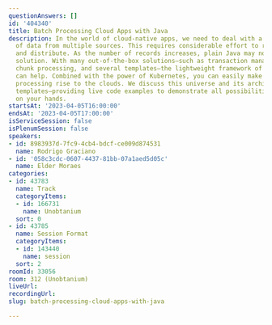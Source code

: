 ```yaml
---
questionAnswers: []
id: '404340'
title: Batch Processing Cloud Apps with Java
description: In the world of cloud-native apps, we need to deal with a large amount
  of data from multiple sources. This requires considerable effort to read, process,
  and distribute. As the number of records increases, plain Java may not be the best
  solution. With many out-of-the-box solutions—such as transaction management, retry,
  chunk processing, and several templates—the lightweight framework of Spring Batch
  can help. Combined with the power of Kubernetes, you can easily make your batch
  processing rise to the clouds. We discuss this universe and its architecture and
  templates—providing live code examples to demonstrate all possibilities you have
  on your hands.
startsAt: '2023-04-05T16:00:00'
endsAt: '2023-04-05T17:00:00'
isServiceSession: false
isPlenumSession: false
speakers:
- id: 8983937d-7fc9-4cb4-bdcf-ce009d874531
  name: Rodrigo Graciano
- id: '058c3cdc-0607-4437-81bb-07a1aed5d05c'
  name: Elder Moraes
categories:
- id: 43783
  name: Track
  categoryItems:
  - id: 166731
    name: Unobtanium
  sort: 0
- id: 43785
  name: Session Format
  categoryItems:
  - id: 143440
    name: session
  sort: 2
roomId: 33056
room: 312 (Unobtanium)
liveUrl: 
recordingUrl: 
slug: batch-processing-cloud-apps-with-java

---
```

